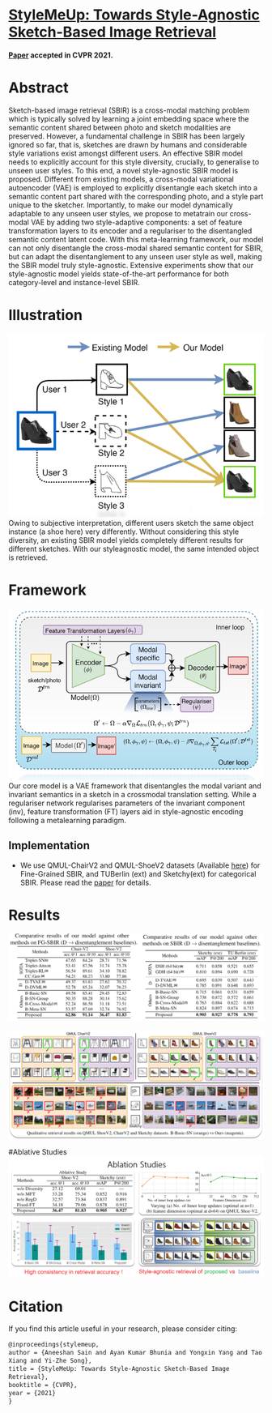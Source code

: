# [StyleMeUp: Towards Style-Agnostic Sketch-Based Image Retrieval](https://aneeshan95.github.io/StyleMeUp/)
#### [Paper](https://arxiv.org/pdf/2103.15706.pdf) accepted in CVPR 2021. 

# Abstract
Sketch-based image retrieval (SBIR) is a cross-modal matching problem which is typically solved by learning a joint embedding space where the semantic content shared between photo and sketch modalities are preserved. However, a fundamental challenge in SBIR has been largely ignored so far, that is, sketches are drawn by humans and considerable style variations exist amongst different users. An effective SBIR model needs to explicitly account for this style diversity, crucially, to generalise to unseen user styles. To this end, a novel style-agnostic SBIR model is proposed. Different from existing models, a cross-modal variational autoencoder (VAE) is employed to explicitly disentangle
each sketch into a semantic content part shared with the corresponding photo, and a style part unique to the sketcher. Importantly, to make our model dynamically adaptable to any unseen user styles, we propose to metatrain our cross-modal VAE by adding two style-adaptive components: a set of feature transformation layers to its encoder and a regulariser to the disentangled semantic content latent code. With this meta-learning framework, our model can not only disentangle the cross-modal shared semantic content for SBIR, but can adapt the disentanglement to any unseen user style as well, making the SBIR model truly style-agnostic. Extensive experiments show that our style-agnostic model yields state-of-the-art performance for both category-level and instance-level SBIR.

# Illustration
![](./Images/opening.png)
Owing to subjective interpretation, different users sketch the same object instance (a shoe here) very differently. Without considering this style diversity, an existing SBIR model yields completely different results for different sketches. With our styleagnostic model, the same intended object is retrieved.
 
# Framework
![](./Images/framework.png)
Our core model is a VAE framework that disentangles the modal variant and invariant semantics in a sketch in a crossmodal translation setting. While a regulariser network regularises parameters of the invariant component (inv), feature transformation (FT) layers aid in style-agnostic encoding following a metalearning paradigm.

## Implementation
* We use QMUL-ChairV2 and QMUL-ShoeV2 datasets (Available [here](http://sketchx.eecs.qmul.ac.uk/downloads/)) for Fine-Grained SBIR, and TUBerlin (ext) and Sketchy(ext) for categorical SBIR.
Please read the [paper](https://arxiv.org/pdf/2103.15706.pdf) for details.

# Results
![](./Images/experiments.png)

![](./Images/retrieval.png)

#Ablative Studies
![](./Images/ablative_study.png)

# Citation
If you find this article useful in your research, please consider citing:

```
@inproceedings{stylemeup,
author = {Aneeshan Sain and Ayan Kumar Bhunia and Yongxin Yang and Tao Xiang and Yi-Zhe Song},
title = {StyleMeUp: Towards Style-Agnostic Sketch-Based Image Retrieval},
booktitle = {CVPR},
year = {2021}
}
```
